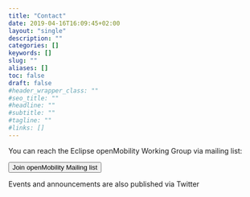 ```yaml
---
title: "Contact"
date: 2019-04-16T16:09:45+02:00
layout: "single"
description: ""
categories: []
keywords: []
slug: ""
aliases: []
toc: false
draft: false
#header_wrapper_class: ""
#seo_title: ""
#headline: ""
#subtitle: ""
#tagline: ""
#links: []
---
```


You can reach the Eclipse openMobility Working Group via mailing list:

<a href="https://accounts.eclipse.org/mailing-list/openmobility"><button type="button" class="btn btn-secondary">Join openMobility Mailing list <i class="fa fa-envelope"></i></button></a>

Events and announcements are also published via Twitter

<a href="https://www.twitter.com/open_mobility" style="color:#00ACEE;"><i class="fa fa-4x fa-twitter-square"></i></a>